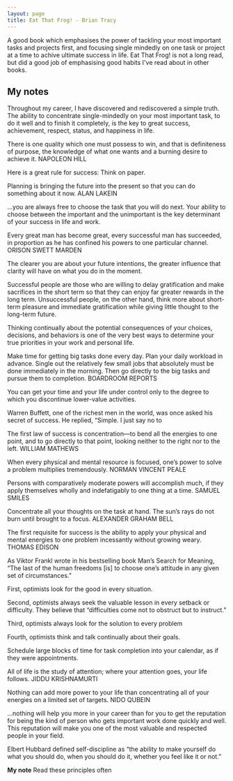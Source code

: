 ```yaml
---
layout: page
title: Eat That Frog! - Brian Tracy
---
```


A good book which emphasises the power of tackling your most important tasks and projects first, and focusing single mindedly on one task or project at a time to achive ultimate success in life. Eat That Frog! is not a long read, but did a good job of emphasising good habits I've read about in other books.

## My notes

Throughout my career, I have discovered and rediscovered a simple truth. The ability to concentrate single-mindedly on your most important task, to do it well and to finish it completely, is the key to great success, achievement, respect, status, and happiness in life.

There is one quality which one must possess to win, and that is definiteness of purpose, the knowledge of what one wants and a burning desire to achieve it. NAPOLEON HILL

Here is a great rule for success: Think on paper.

Planning is bringing the future into the present so that you can do something about it now. ALAN LAKEIN

...you are always free to choose the task that you will do next. Your ability to choose between the important and the unimportant is the key determinant of your success in life and work.

Every great man has become great, every successful man has succeeded, in proportion as he has confined his powers to one particular channel. ORISON SWETT MARDEN

The clearer you are about your future intentions, the greater influence that clarity will have on what you do in the moment.

Successful people are those who are willing to delay gratification and make sacrifices in the short term so that they can enjoy far greater rewards in the long term. Unsuccessful people, on the other hand, think more about short-term pleasure and immediate gratification while giving little thought to the long-term future.

Thinking continually about the potential consequences of your choices, decisions, and behaviors is one of the very best ways to determine your true priorities in your work and personal life.

Make time for getting big tasks done every day. Plan your daily workload in advance. Single out the relatively few small jobs that absolutely must be done immediately in the morning. Then go directly to the big tasks and pursue them to completion. BOARDROOM REPORTS

You can get your time and your life under control only to the degree to which you discontinue lower-value activities.

Warren Buffett, one of the richest men in the world, was once asked his secret of success. He replied, “Simple. I just say no to

The first law of success is concentration—to bend all the energies to one point, and to go directly to that point, looking neither to the right nor to the left. WILLIAM MATHEWS

When every physical and mental resource is focused, one’s power to solve a problem multiplies tremendously. NORMAN VINCENT PEALE

Persons with comparatively moderate powers will accomplish much, if they apply themselves wholly and indefatigably to one thing at a time. SAMUEL SMILES

Concentrate all your thoughts on the task at hand. The sun’s rays do not burn until brought to a focus. ALEXANDER GRAHAM BELL

The first requisite for success is the ability to apply your physical and mental energies to one problem incessantly without growing weary. THOMAS EDISON

As Viktor Frankl wrote in his bestselling book Man’s Search for Meaning, “The last of the human freedoms [is] to choose one’s attitude in any given set of circumstances.”

First, optimists look for the good in every situation.

Second, optimists always seek the valuable lesson in every setback or difficulty. They believe that “difficulties come not to obstruct but to instruct.”

Third, optimists always look for the solution to every problem

Fourth, optimists think and talk continually about their goals.

Schedule large blocks of time for task completion into your calendar, as if they were appointments.

All of life is the study of attention; where your attention goes, your life follows. JIDDU KRISHNAMURTI

Nothing can add more power to your life than concentrating all of your energies on a limited set of targets. NIDO QUBEIN

...nothing will help you more in your career than for you to get the reputation for being the kind of person who gets important work done quickly and well. This reputation will make you one of the most valuable and respected people in your field.

Elbert Hubbard defined self-discipline as “the ability to make yourself do what you should do, when you should do it, whether you feel like it or not.”

**My note** Read these principles often



